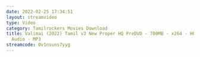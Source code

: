 ```yaml
---
date: 2022-02-25 17:34:51
layout: streamvideo
type: Video
category: Tamilrockers Movies Download
title: Valimai (2022) Tamil v3 New Proper HQ PreDVD - 700MB - x264 - HQ Clean
  Audio - MP3
streamcode: 0v1nsuns7yyg
---
```

